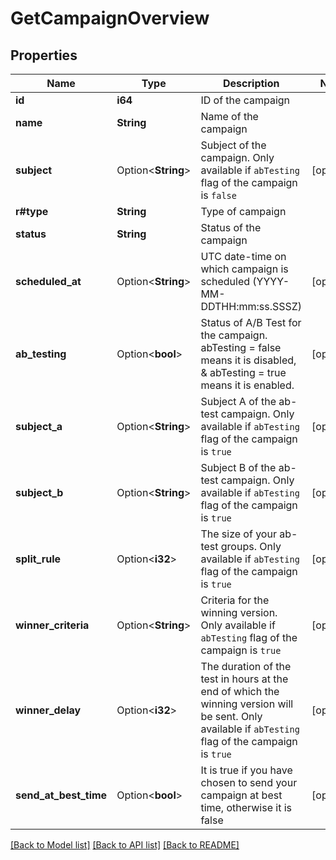 # GetCampaignOverview

## Properties

Name | Type | Description | Notes
------------ | ------------- | ------------- | -------------
**id** | **i64** | ID of the campaign | 
**name** | **String** | Name of the campaign | 
**subject** | Option<**String**> | Subject of the campaign. Only available if `abTesting` flag of the campaign is `false` | [optional]
**r#type** | **String** | Type of campaign | 
**status** | **String** | Status of the campaign | 
**scheduled_at** | Option<**String**> | UTC date-time on which campaign is scheduled (YYYY-MM-DDTHH:mm:ss.SSSZ) | [optional]
**ab_testing** | Option<**bool**> | Status of A/B Test for the campaign. abTesting = false means it is disabled, & abTesting = true means it is enabled. | [optional]
**subject_a** | Option<**String**> | Subject A of the ab-test campaign. Only available if `abTesting` flag of the campaign is `true` | [optional]
**subject_b** | Option<**String**> | Subject B of the ab-test campaign. Only available if `abTesting` flag of the campaign is `true` | [optional]
**split_rule** | Option<**i32**> | The size of your ab-test groups. Only available if `abTesting` flag of the campaign is `true` | [optional]
**winner_criteria** | Option<**String**> | Criteria for the winning version. Only available if `abTesting` flag of the campaign is `true` | [optional]
**winner_delay** | Option<**i32**> | The duration of the test in hours at the end of which the winning version will be sent. Only available if `abTesting` flag of the campaign is `true` | [optional]
**send_at_best_time** | Option<**bool**> | It is true if you have chosen to send your campaign at best time, otherwise it is false | [optional]

[[Back to Model list]](../README.md#documentation-for-models) [[Back to API list]](../README.md#documentation-for-api-endpoints) [[Back to README]](../README.md)



